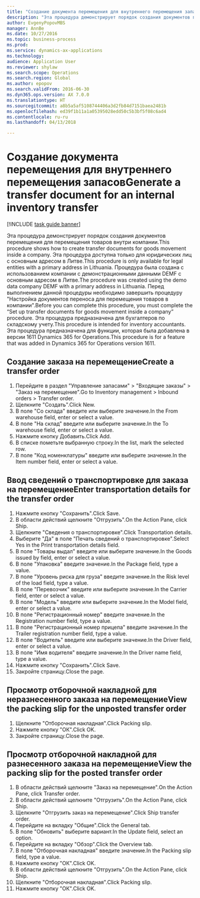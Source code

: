 ```yaml
--- 
title: "Создание документа перемещения для внутреннего перемещения запасов"
description: "Эта процедура демонстрирует порядок создания документов перемещения для перемещения товаров внутри компании."
author: EvgenyPopovMBS
manager: AnnBe
ms.date: 10/27/2016
ms.topic: business-process
ms.prod: 
ms.service: dynamics-ax-applications
ms.technology: 
audience: Application User
ms.reviewer: shylaw
ms.search.scope: Operations
ms.search.region: Global
ms.author: epopov
ms.search.validFrom: 2016-06-30
ms.dyn365.ops.version: AX 7.0.0
ms.translationtype: HT
ms.sourcegitcommit: a8b5a5af5108744406a3d2fb84d7151baea2481b
ms.openlocfilehash: ed39f1b11a1a05395028edd50c5b3bf5f08c6ad4
ms.contentlocale: ru-ru
ms.lasthandoff: 04/13/2018

---
```

# <a name="generate-a-transfer-document-for-an-internal-inventory-transfer"></a><span data-ttu-id="2592e-103">Создание документа перемещения для внутреннего перемещения запасов</span><span class="sxs-lookup"><span data-stu-id="2592e-103">Generate a transfer document for an internal inventory transfer</span></span>

[!INCLUDE [task guide banner](../../includes/task-guide-banner.md)]

<span data-ttu-id="2592e-104">Эта процедура демонстрирует порядок создания документов перемещения для перемещения товаров внутри компании.</span><span class="sxs-lookup"><span data-stu-id="2592e-104">This procedure shows how to create transfer documents for goods movement inside a company.</span></span> <span data-ttu-id="2592e-105">Эта процедура доступна только для юридических лиц с основным адресом в Литве.</span><span class="sxs-lookup"><span data-stu-id="2592e-105">This procedure is only available for legal entities with a primary address in Lithuania.</span></span> <span data-ttu-id="2592e-106">Процедура была создана с использованием компании с демонстрационными данными DEMF с основным адресом в Литве.</span><span class="sxs-lookup"><span data-stu-id="2592e-106">The procedure was created using the demo data company DEMF with a primary address in Lithuania.</span></span> <span data-ttu-id="2592e-107">Перед выполнением данной процедуры необходимо завершить процедуру "Настройка документов переноса для перемещения товаров в компании".</span><span class="sxs-lookup"><span data-stu-id="2592e-107">Before you can complete this procedure, you must complete the “Set up transfer documents for goods movement inside a company” procedure.</span></span> <span data-ttu-id="2592e-108">Эта процедура предназначена для бухгалтеров по складскому учету.</span><span class="sxs-lookup"><span data-stu-id="2592e-108">This procedure is intended for inventory accountants.</span></span> <span data-ttu-id="2592e-109">Эта процедура предназначена для функции, которая была добавлена в версии 1611 Dynamics 365 for Operations.</span><span class="sxs-lookup"><span data-stu-id="2592e-109">This procedure is for a feature that was added in Dynamics 365 for Operations version 1611.</span></span>


## <a name="create-a-transfer-order"></a><span data-ttu-id="2592e-110">Создание заказа на перемещение</span><span class="sxs-lookup"><span data-stu-id="2592e-110">Create a transfer order</span></span>
1. <span data-ttu-id="2592e-111">Перейдите в раздел "Управление запасами" > "Входящие заказы" > "Заказ на перемещение".</span><span class="sxs-lookup"><span data-stu-id="2592e-111">Go to Inventory management > Inbound orders > Transfer order.</span></span>
2. <span data-ttu-id="2592e-112">Щелкните "Создать".</span><span class="sxs-lookup"><span data-stu-id="2592e-112">Click New.</span></span>
3. <span data-ttu-id="2592e-113">В поле "Со склада" введите или выберите значение.</span><span class="sxs-lookup"><span data-stu-id="2592e-113">In the From warehouse field, enter or select a value.</span></span>
4. <span data-ttu-id="2592e-114">В поле "На склад" введите или выберите значение.</span><span class="sxs-lookup"><span data-stu-id="2592e-114">In the To warehouse field, enter or select a value.</span></span>
5. <span data-ttu-id="2592e-115">Нажмите кнопку Добавить.</span><span class="sxs-lookup"><span data-stu-id="2592e-115">Click Add.</span></span>
6. <span data-ttu-id="2592e-116">В списке пометьте выбранную строку.</span><span class="sxs-lookup"><span data-stu-id="2592e-116">In the list, mark the selected row.</span></span>
7. <span data-ttu-id="2592e-117">В поле "Код номенклатуры" введите или выберите значение.</span><span class="sxs-lookup"><span data-stu-id="2592e-117">In the Item number field, enter or select a value.</span></span>

## <a name="enter-transportation-details-for-the-transfer-order"></a><span data-ttu-id="2592e-118">Ввод сведений о транспортировке для заказа на перемещение</span><span class="sxs-lookup"><span data-stu-id="2592e-118">Enter transportation details for the transfer order</span></span>
1. <span data-ttu-id="2592e-119">Нажмите кнопку "Сохранить".</span><span class="sxs-lookup"><span data-stu-id="2592e-119">Click Save.</span></span>
2. <span data-ttu-id="2592e-120">В области действий щелкните "Отгрузить".</span><span class="sxs-lookup"><span data-stu-id="2592e-120">On the Action Pane, click Ship.</span></span>
3. <span data-ttu-id="2592e-121">Щелкните "Сведения о транспортировке".</span><span class="sxs-lookup"><span data-stu-id="2592e-121">Click Transportation details.</span></span>
4. <span data-ttu-id="2592e-122">Выберите "Да" в поле "Печать сведений о транспортировке".</span><span class="sxs-lookup"><span data-stu-id="2592e-122">Select Yes in the Print transportation details field.</span></span>
5. <span data-ttu-id="2592e-123">В поле "Товары выдал" введите или выберите значение.</span><span class="sxs-lookup"><span data-stu-id="2592e-123">In the Goods issued by field, enter or select a value.</span></span>
6. <span data-ttu-id="2592e-124">В поле "Упаковка" введите значение.</span><span class="sxs-lookup"><span data-stu-id="2592e-124">In the Package field, type a value.</span></span>
7. <span data-ttu-id="2592e-125">В поле "Уровень риска для груза" введите значение.</span><span class="sxs-lookup"><span data-stu-id="2592e-125">In the Risk level of the load field, type a value.</span></span>
8. <span data-ttu-id="2592e-126">В поле "Перевозчик" введите или выберите значение.</span><span class="sxs-lookup"><span data-stu-id="2592e-126">In the Carrier field, enter or select a value.</span></span>
9. <span data-ttu-id="2592e-127">В поле "Модель" введите или выберите значение.</span><span class="sxs-lookup"><span data-stu-id="2592e-127">In the Model field, enter or select a value.</span></span>
10. <span data-ttu-id="2592e-128">В поле "Регистрационный номер" введите значение.</span><span class="sxs-lookup"><span data-stu-id="2592e-128">In the Registration number field, type a value.</span></span>
11. <span data-ttu-id="2592e-129">В поле "Регистрационный номер прицепа" введите значение.</span><span class="sxs-lookup"><span data-stu-id="2592e-129">In the Trailer registration number field, type a value.</span></span>
12. <span data-ttu-id="2592e-130">В поле "Водитель" введите или выберите значение.</span><span class="sxs-lookup"><span data-stu-id="2592e-130">In the Driver field, enter or select a value.</span></span>
13. <span data-ttu-id="2592e-131">В поле "Имя водителя" введите значение.</span><span class="sxs-lookup"><span data-stu-id="2592e-131">In the Driver name field, type a value.</span></span>
14. <span data-ttu-id="2592e-132">Нажмите кнопку "Сохранить".</span><span class="sxs-lookup"><span data-stu-id="2592e-132">Click Save.</span></span>
15. <span data-ttu-id="2592e-133">Закройте страницу.</span><span class="sxs-lookup"><span data-stu-id="2592e-133">Close the page.</span></span>

## <a name="view-the-packing-slip-for-the-unposted-transfer-order"></a><span data-ttu-id="2592e-134">Просмотр отборочной накладной для неразнесенного заказа на перемещение</span><span class="sxs-lookup"><span data-stu-id="2592e-134">View the packing slip for the unposted transfer order</span></span>
1. <span data-ttu-id="2592e-135">Щелкните "Отборочная накладная".</span><span class="sxs-lookup"><span data-stu-id="2592e-135">Click Packing slip.</span></span>
2. <span data-ttu-id="2592e-136">Нажмите кнопку "OК".</span><span class="sxs-lookup"><span data-stu-id="2592e-136">Click OK.</span></span>
3. <span data-ttu-id="2592e-137">Закройте страницу.</span><span class="sxs-lookup"><span data-stu-id="2592e-137">Close the page.</span></span>

## <a name="view-the-packing-slip-for-the-posted-transfer-order"></a><span data-ttu-id="2592e-138">Просмотр отборочной накладной для разнесенного заказа на перемещение</span><span class="sxs-lookup"><span data-stu-id="2592e-138">View the packing slip for the posted transfer order</span></span>
1. <span data-ttu-id="2592e-139">В области действий щелкните "Заказ на перемещение".</span><span class="sxs-lookup"><span data-stu-id="2592e-139">On the Action Pane, click Transfer order.</span></span>
2. <span data-ttu-id="2592e-140">В области действий щелкните "Отгрузить".</span><span class="sxs-lookup"><span data-stu-id="2592e-140">On the Action Pane, click Ship.</span></span>
3. <span data-ttu-id="2592e-141">Щелкните "Отгрузить заказ на перемещение".</span><span class="sxs-lookup"><span data-stu-id="2592e-141">Click Ship transfer order.</span></span>
4. <span data-ttu-id="2592e-142">Перейдите на вкладку "Общие".</span><span class="sxs-lookup"><span data-stu-id="2592e-142">Click the General tab.</span></span>
5. <span data-ttu-id="2592e-143">В поле "Обновить" выберите вариант.</span><span class="sxs-lookup"><span data-stu-id="2592e-143">In the Update field, select an option.</span></span>
6. <span data-ttu-id="2592e-144">Перейдите на вкладку "Обзор".</span><span class="sxs-lookup"><span data-stu-id="2592e-144">Click the Overview tab.</span></span>
7. <span data-ttu-id="2592e-145">В поле "Отборочная накладная" введите значение.</span><span class="sxs-lookup"><span data-stu-id="2592e-145">In the Packing slip field, type a value.</span></span>
8. <span data-ttu-id="2592e-146">Нажмите кнопку "OК".</span><span class="sxs-lookup"><span data-stu-id="2592e-146">Click OK.</span></span>
9. <span data-ttu-id="2592e-147">В области действий щелкните "Отгрузить".</span><span class="sxs-lookup"><span data-stu-id="2592e-147">On the Action Pane, click Ship.</span></span>
10. <span data-ttu-id="2592e-148">Щелкните "Отборочная накладная".</span><span class="sxs-lookup"><span data-stu-id="2592e-148">Click Packing slip.</span></span>
11. <span data-ttu-id="2592e-149">Нажмите кнопку "OК".</span><span class="sxs-lookup"><span data-stu-id="2592e-149">Click OK.</span></span>


